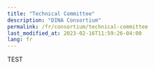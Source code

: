 ```yaml
---
title: "Technical Committee"
description: "DINA Consortium"
permalink: /fr/consortium/technical-committee
last_modified_at: 2023-02-16T11:59:26-04:00
lang: fr
---
```


TEST
